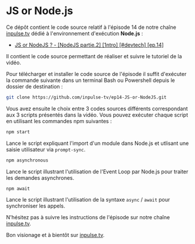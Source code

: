 # JS or Node.js

Ce dépôt contient le code source relatif à l'épisode 14 de notre chaîne [inpulse.tv](https://www.inpulse.tv) dédié à l'environnement d'exécution **Node.js** :
- [JS or NodeJS ? - [NodeJS partie.2] [1ntro] [#devtech] [ep.14]](https://www.youtube.com/watch?v=0hZviNPPqck)

Il contient le code source permettant de réaliser et suivre le tutoriel de la vidéo.

Pour télécharger et installer le code source de l'épisode il suffit d'exécuter la commande suivante dans un terminal Bash ou Powershell depuis le dossier de destination :
```bash
git clone https://github.com/inpulse-tv/ep14-JS-or-NodeJS.git
```
Vous avez ensuite le choix entre 3 codes sources différents correspondant aux 3 scripts présentés dans la vidéo. Vous pouvez exécuter chaque script en utilisant les commandes npm suivantes :
```bash
npm start
```
Lance le script expliquant l'import d'un module dans Node.js et utlisant une saisie utilisateur via ``prompt-sync``.
```bash
npm asynchronous
```
Lance le script illustrant l'utilisation de l'Event Loop par Node.js pour traiter les demandes asynchrones.
```bash
npm await
```
Lance le script illustrant l'utilisation de la syntaxe ``async`` / ``await`` pour synchroniser les appels.

N'hésitez pas à suivre les instructions de l'épisode sur notre chaîne [inpulse.tv](https://www.inpulse.tv).

Bon visionage et à bientôt sur [inpulse.tv](https://www.inpulse.tv).
